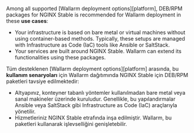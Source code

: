 Among all supported [Wallarm deployment options][platform], DEB/RPM packages for NGINX Stable is recommended for Wallarm deployment in these **use cases**:

* Your infrastructure is based on bare metal or virtual machines without using container-based methods. Typically, these setups are managed with Infrastructure as Code (IaC) tools like Ansible or SaltStack.
* Your services are built around NGINX Stable. Wallarm can extend its functionalities using these packages.

Tüm desteklenen [Wallarm deployment options][platform] arasında, bu **kullanım senaryoları** için Wallarm dağıtımında NGINX Stable için DEB/RPM paketleri tavsiye edilmektedir:

* Altyapınız, konteyner tabanlı yöntemler kullanılmadan bare metal veya sanal makineler üzerinde kuruludur. Genellikle, bu yapılandırmalar Ansible veya SaltStack gibi Infrastructure as Code (IaC) araçlarıyla yönetilir.
* Hizmetleriniz NGINX Stable etrafında inşa edilmiştir. Wallarm, bu paketleri kullanarak işlevselliğini genişletebilir.